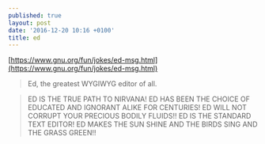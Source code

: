 ```yaml
---
published: true
layout: post
date: '2016-12-20 10:16 +0100'
title: ed
---
```

[https://www.gnu.org/fun/jokes/ed-msg.html](https://www.gnu.org/fun/jokes/ed-msg.html)

> Ed, the greatest WYGIWYG editor of all.

> ED IS THE TRUE PATH TO NIRVANA! ED HAS BEEN THE CHOICE OF EDUCATED AND IGNORANT ALIKE FOR CENTURIES! ED WILL NOT CORRUPT YOUR PRECIOUS BODILY FLUIDS!! ED IS THE STANDARD TEXT EDITOR! ED MAKES THE SUN SHINE AND THE BIRDS SING AND THE GRASS GREEN!!
